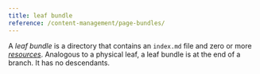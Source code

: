 ```yaml
---
title: leaf bundle
reference: /content-management/page-bundles/
---
```


A _leaf bundle_ is a directory that contains an&nbsp;`index.md`&nbsp;file and zero or more [_resources_](g). Analogous to a physical leaf, a leaf bundle is at the end of a branch. It has no descendants.
